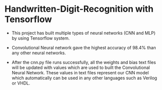 # Handwritten-Digit-Recognition with Tensorflow

* This project has built multiple types of neural networks (CNN and MLP) by using Tensorflow system.
* Convolutional Neural network gave the highest accuracy of 98.4% than any other neural networks.

* After the cnn.py file runs successfully, all the weights and bias text files will be updated with values which are used to built the Convolutional Neural Network. These values in text files represent our CNN model which automatically can be used in any other languages such as Verilog or VHDL.
